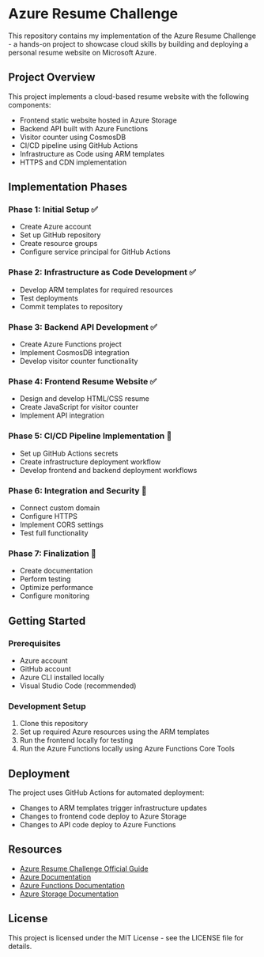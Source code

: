 # Azure Resume Challenge

This repository contains my implementation of the Azure Resume Challenge - a hands-on project to showcase cloud skills by building and deploying a personal resume website on Microsoft Azure.

## Project Overview

This project implements a cloud-based resume website with the following components:
- Frontend static website hosted in Azure Storage
- Backend API built with Azure Functions
- Visitor counter using CosmosDB
- CI/CD pipeline using GitHub Actions
- Infrastructure as Code using ARM templates
- HTTPS and CDN implementation

## Implementation Phases

### Phase 1: Initial Setup ✅
- Create Azure account
- Set up GitHub repository
- Create resource groups
- Configure service principal for GitHub Actions

### Phase 2: Infrastructure as Code Development ✅
- Develop ARM templates for required resources
- Test deployments
- Commit templates to repository

### Phase 3: Backend API Development ✅
- Create Azure Functions project
- Implement CosmosDB integration
- Develop visitor counter functionality

### Phase 4: Frontend Resume Website ✅
- Design and develop HTML/CSS resume
- Create JavaScript for visitor counter
- Implement API integration

### Phase 5: CI/CD Pipeline Implementation 🔄
- Set up GitHub Actions secrets
- Create infrastructure deployment workflow
- Develop frontend and backend deployment workflows

### Phase 6: Integration and Security 🔄
- Connect custom domain
- Configure HTTPS
- Implement CORS settings
- Test full functionality

### Phase 7: Finalization 🔄
- Create documentation
- Perform testing
- Optimize performance
- Configure monitoring

## Getting Started

### Prerequisites
- Azure account
- GitHub account
- Azure CLI installed locally
- Visual Studio Code (recommended)

### Development Setup
1. Clone this repository
2. Set up required Azure resources using the ARM templates
3. Run the frontend locally for testing
4. Run the Azure Functions locally using Azure Functions Core Tools

## Deployment

The project uses GitHub Actions for automated deployment:
- Changes to ARM templates trigger infrastructure updates
- Changes to frontend code deploy to Azure Storage
- Changes to API code deploy to Azure Functions

## Resources

- [Azure Resume Challenge Official Guide](https://github.com/madebygps/cloud-resume-challenge)
- [Azure Documentation](https://docs.microsoft.com/en-us/azure/)
- [Azure Functions Documentation](https://docs.microsoft.com/en-us/azure/azure-functions/)
- [Azure Storage Documentation](https://docs.microsoft.com/en-us/azure/storage/)

## License

This project is licensed under the MIT License - see the LICENSE file for details.